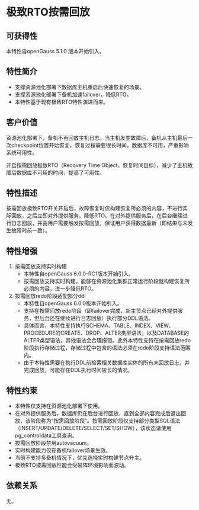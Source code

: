 # 极致RTO按需回放

## 可获得性

本特性自openGauss 5.1.0 版本开始引入。

## 特性简介

-   支撑资源池化部署下数据库主机重启后快速恢复的场景。
-   支撑资源池化部署下备机加速failover，降低RTO。
-   本特性基于现有极致RTO特性演进而来。

## 客户价值

资源池化部署下，备机不再回放主机日志。当主机发生故障后，备机从主机最后一次checkpoint位置开始恢复，恢复过程需要很长时间，数据库不可用，严重影响系统可用性。

开启按需回放极致RTO（Recovery Time Object，恢复时间目标），减少了主机故障后数据库不可用的时间，提高了可用性。

## 特性描述

按需回放极致RTO开关开启后，故障恢复时仅构建恢复所必须的内容，不进行实际回放，之后立即对外提供服务，降低RTO。在对外提供服务后，在后台继续进行日志回放，并由用户需要触发按需回放，保证用户获得数据最新（即结果与未发生故障时前一致）。

## 特性增强

1. 按需回放支持实时构建
   -  本特性自openGauss 6.0.0-RC1版本开始引入。
   -  按需回放支持实时构建，能够在资源池化集群正常运行阶段就构建恢复所必须的内容，进一步降低RTO。
2. 按需回放redo阶段适配部分ddl
   -  本特性自openGauss 6.0.0版本开始引入。
   -  支持在按需回放redo阶段（即failover完成，新主节点已经对外提供服务，但后台还在继续进行日志回放）执行部分DDL语法。
   -  具体而言，本特性支持执行SCHEMA、TABLE、INDEX、VIEW、PROCEDURE的CREATE、DROP、ALTER类型语法，以及DATABASE的ALTER类型语法，其他语法会合理报错。此外本特性支持在按需回放redo阶段执行存储过程，存储过程中包含的语法必须在redo阶段支持语法范围内。
   -  由于本特性需要在执行DDL前检索相关数据库实体的所有未回放日志，并完成回放，可能存在DDL执行时间较长的情况。

## 特性约束

-   本特性仅支持在资源池化部署下使用。
-   在对外提供服务后，数据库仍在后台进行回放，直到全部内容完成后退出回放，该阶段称为“按需回放阶段”。按需回放阶段仅支持部分类型SQL语法（INSERT/UPDATE/DELETE/SELECT/SET/SHOW），该状态请使用pg_controldata工具查询。
-   按需回放阶段禁用autovacuum。
-   实时构建能力仅在备机failover场景生效。
-   当前不支持多备机情况下，优先选择实时构建节点升主。
-   极致RTO按需回放性能会受磁阵环境影响而波动。

## 依赖关系

无。


